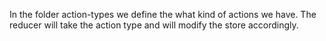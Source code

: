<p>In the folder action-types we define the what kind of actions we have. The reducer will take the action type and will modify the store accordingly.</p>
